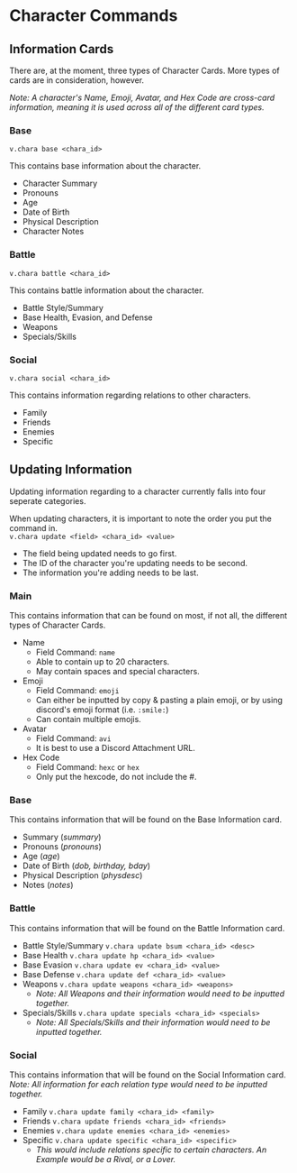 # Character Commands

## Information Cards

There are, at the moment, three types of Character Cards. More types of cards are in consideration, however.

*Note: A character's Name, Emoji, Avatar, and Hex Code are cross-card information, meaning it is used across all of the different card types.*

### Base
`v.chara base <chara_id>`

This contains base information about the character.
- Character Summary
- Pronouns
- Age
- Date of Birth
- Physical Description
- Character Notes

### Battle
`v.chara battle <chara_id>`

This contains battle information about the character.
- Battle Style/Summary
- Base Health, Evasion, and Defense
- Weapons
- Specials/Skills

### Social
`v.chara social <chara_id>`

This contains information regarding relations to other characters.
- Family
- Friends
- Enemies
- Specific

## Updating Information

Updating information regarding to a character currently falls into four seperate categories.

When updating characters, it is important to note the order you put the command in.  
`v.chara update <field> <chara_id> <value>`
- The field being updated needs to go first.
- The ID of the character you're updating needs to be second.
- The information you're adding needs to be last.

### Main

This contains information that can be found on most, if not all, the different types of Character Cards.
- Name
    - Field Command: `name`
    - Able to contain up to 20 characters.
    - May contain spaces and special characters.
- Emoji
    - Field Command: `emoji`
    - Can either be inputted by copy & pasting a plain emoji, or by using discord's emoji format (i.e. `:smile:`)
    - Can contain multiple emojis.
- Avatar
    - Field Command: `avi`
    - It is best to use a Discord Attachment URL.
- Hex Code
    - Field Command: `hexc` or `hex`
    - Only put the hexcode, do not include the #.

### Base

This contains information that will be found on the Base Information card.
- Summary (*summary*)
- Pronouns (*pronouns*)
- Age (*age*)
- Date of Birth (*dob, birthday, bday*)
- Physical Description (*physdesc*)
- Notes (*notes*)

### Battle

This contains information that will be found on the Battle Information card.
- Battle Style/Summary `v.chara update bsum <chara_id> <desc>`
- Base Health `v.chara update hp <chara_id> <value>`
- Base Evasion `v.chara update ev <chara_id> <value>`
- Base Defense `v.chara update def <chara_id> <value>`
- Weapons `v.chara update weapons <chara_id> <weapons>`
    - *Note: All Weapons and their information would need to be inputted together.*
- Specials/Skills `v.chara update specials <chara_id> <specials>`
    - *Note: All Specials/Skills and their information would need to be inputted together.*

### Social

This contains information that will be found on the Social Information card.   
*Note: All information for each relation type would need to be inputted together.*
- Family `v.chara update family <chara_id> <family>`
- Friends `v.chara update friends <chara_id> <friends>`
- Enemies `v.chara update enemies <chara_id> <enemies>`
- Specific `v.chara update specific <chara_id> <specific>`
    - *This would include relations specific to certain characters. An Example would be a Rival, or a Lover.*